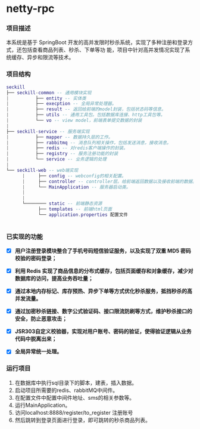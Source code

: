# netty-rpc
### 项目描述
本系统是基于 SpringBoot 开发的高并发限时秒杀系统，实现了多种注册和登录方式，还包括查看商品列表、秒杀、下单等功
能，项目中针对高并发情况实现了系统缓存、异步和限流等技术。

### 项目结构
``` lua
seckill
├── seckill-common -- 通用模块实现
|          ├── entity -- 实体类
|          ├── execption -- 全局异常处理器。
|          ├── result -- 返回给前端的model封装，包括状态码等信息。
|          ├── utils -- 通用工具包。包括数据库连接、http工具包等。
|          └── vo -- view model，前端表单提交数据的封装
|
├── seckill-service -- 服务端实现
|          ├── mapper -- 数据持久层的工作。
|          ├── rabbitmq -- 消息队列相关操作，包括发送消息，接收消息。
|          ├── redis -- 对redis客户端操作的封装。
|          ├── registry -- 服务注册功能的封装
|          └── service -- 业务逻辑的处理
|
└── seckill-web -- web端实现
      |     ├── config -- webconfig的相关配置。
      |     ├── controller -- controller层。给前端返回数据以及接收前端的数据。
      |     └── MainApplication -- 服务器启动类。
      |
      |
      └──────── static -- 前端静态资源
            ├── templates -- 前端html页面
            └── application.properties 配置文件
      
```


### 已实现的功能
- [x] **用户注册登录模块整合了手机号码短信验证服务，以及实现了双重 MD5 密码校验的密码登录；**
- [x] **利用 Redis 实现了商品信息的分布式缓存，包括页面缓存和对象缓存，减少对数据库的访问，提高业务吞吐量；**
- [x] **通过本地内存标记、库存预热、异步下单等方式优化秒杀服务，抵挡秒杀的高并发流量。**
- [x] **通过加密秒杀链接、数字公式验证码、接口限流防刷等方式，维护秒杀接口的安全，防止恶意攻击；** 
- [x] **JSR303自定义校验器，实现对用户账号、密码的验证，使得验证逻辑从业务代码中脱离出来；** 
- [x] **全局异常统一处理。** 
  
  

### 运行项目
1. 在数据库中执行sql目录下的脚本，建表，插入数据。
2. 启动项目所需要的redis、rabbitMQ中间件。
3. 在配置文件中配置中间件地址、sms的相关参数等。
4. 运行MainApplication。
5. 访问localhost:8888/register/to_register 注册账号
6. 然后跳转到登录页面进行登录，即可跳转的秒杀商品列表。

